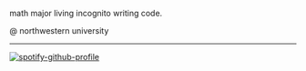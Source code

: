 math major living incognito writing code.

@ northwestern university

---

[![spotify-github-profile](https://spotify-github-profile.vercel.app/api/view?uid=elinate91&cover_image=true&theme=compact)](https://github.com/kittinan/spotify-github-profile)



